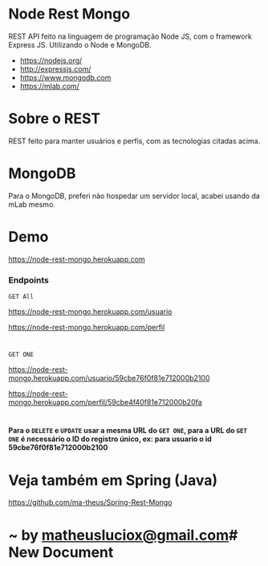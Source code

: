 # Node Rest Mongo

REST API feito na linguagem de programação Node JS, com o framework Express JS. Utilizando o Node e MongoDB.
  - https://nodejs.org/
  - http://expressjs.com/
  - https://www.mongodb.com
  - https://mlab.com/

# Sobre o REST

REST feito para manter usuários e perfis, com as tecnologias citadas acima.

# MongoDB

Para o MongoDB, preferi não hospedar um servidor local, acabei usando da mLab mesmo.

# Demo

https://node-rest-mongo.herokuapp.com

### Endpoints

`GET All`

https://node-rest-mongo.herokuapp.com/usuario

https://node-rest-mongo.herokuapp.com/perfil

#

`GET ONE`

https://node-rest-mongo.herokuapp.com/usuario/59cbe76f0f81e712000b2100

https://node-rest-mongo.herokuapp.com/perfil/59cbe4f40f81e712000b20fa

#

#### Para o `DELETE` e `UPDATE` usar a mesma URL do `GET ONE`, para a URL do `GET ONE` é necessário o ID do registro único, ex: para usuario o id 59cbe76f0f81e712000b2100


# Veja também em Spring (Java)

https://github.com/ma-theus/Spring-Rest-Mongo

# ~ by matheusluciox@gmail.com# New Document